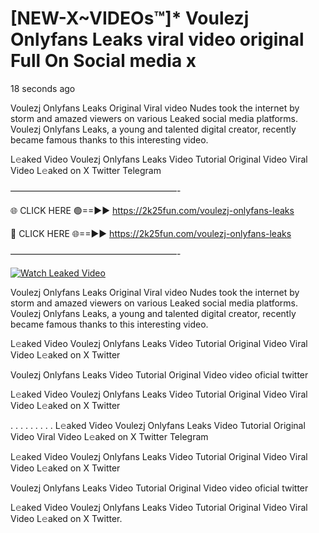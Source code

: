 # [NEW-X~VIDEOs™]* Voulezj Onlyfans Leaks viral video original Full On Social media x

18 seconds ago

Voulezj Onlyfans Leaks Original Viral video Nudes took the internet by storm and amazed viewers on various Leaked social media platforms. Voulezj Onlyfans Leaks, a young and talented digital creator, recently became famous thanks to this interesting video.

L𝚎aked Video Voulezj Onlyfans Leaks Video Tutorial Original Video Viral Video L𝚎aked on X Twitter Telegram

———————————————————-

🌐 CLICK HERE 🟢==►► https://2k25fun.com/voulezj-onlyfans-leaks

🔴 CLICK HERE 🌐==►► https://2k25fun.com/voulezj-onlyfans-leaks

———————————————————-

[![Watch Leaked Video](https://miro.medium.com/v2/resize:fit:828/format:webp/1*cilzJN44JGOrTw9NJCrNHA.gif "Watch Leaked Video")](https://2k25fun.com/voulezj-onlyfans-leaks)

Voulezj Onlyfans Leaks Original Viral video Nudes took the internet by storm and amazed viewers on various Leaked social media platforms. Voulezj Onlyfans Leaks, a young and talented digital creator, recently became famous thanks to this interesting video.

L𝚎aked Video Voulezj Onlyfans Leaks Video Tutorial Original Video Viral Video L𝚎aked on X Twitter

Voulezj Onlyfans Leaks Video Tutorial Original Video video oficial twitter

L𝚎aked Video Voulezj Onlyfans Leaks Video Tutorial Original Video Viral Video L𝚎aked on X Twitter

. . . . . . . . . L𝚎aked Video Voulezj Onlyfans Leaks Video Tutorial Original Video Viral Video L𝚎aked on X Twitter Telegram

L𝚎aked Video Voulezj Onlyfans Leaks Video Tutorial Original Video Viral Video L𝚎aked on X Twitter

Voulezj Onlyfans Leaks Video Tutorial Original Video video oficial twitter

L𝚎aked Video Voulezj Onlyfans Leaks Video Tutorial Original Video Viral Video L𝚎aked on X Twitter.